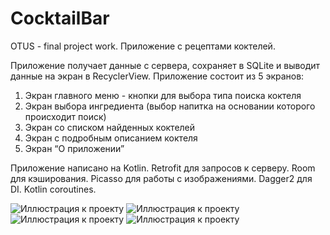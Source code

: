 # CocktailBar
OTUS - final project work. Приложение с рецептами коктелей.

Приложение получает данные с сервера, сохраняет в SQLite и выводит данные на экран в RecyclerView. Приложение состоит из 5 экранов:

1) Экран главного меню - кнопки для выбора типа поиска коктеля
2) Экран выбора ингредиента (выбор напитка на основании которого происходит поиск)
3) Экран со списком найденных коктелей
4) Экран с подробным описанием коктеля
5) Экран “О приложении”

Приложение написано на Kotlin. Retrofit для запросов к серверу. Room для кэширования. Picasso для работы с изображениями. Dagger2 для DI. 
Kotlin coroutines.

![Иллюстрация к проекту](https://github.com/DeveloperSementsov/CocktailBar/raw/master/app/src/main/res/drawable/Screenshot_1673781644.png)
![Иллюстрация к проекту](https://github.com/DeveloperSementsov/CocktailBar/raw/master/app/src/main/res/drawable/Screenshot_1673781688.png)
![Иллюстрация к проекту](https://github.com/DeveloperSementsov/CocktailBar/raw/master/app/src/main/res/drawable/Screenshot_1673781727.png)
![Иллюстрация к проекту](https://github.com/DeveloperSementsov/CocktailBar/raw/master/app/src/main/res/drawable/Screenshot_1673781915.png)
